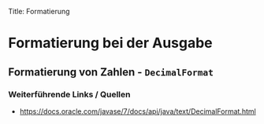 Title: Formatierung

# Formatierung bei der Ausgabe

## Formatierung von Zahlen - ```DecimalFormat```

### Weiterführende Links / Quellen

- https://docs.oracle.com/javase/7/docs/api/java/text/DecimalFormat.html

